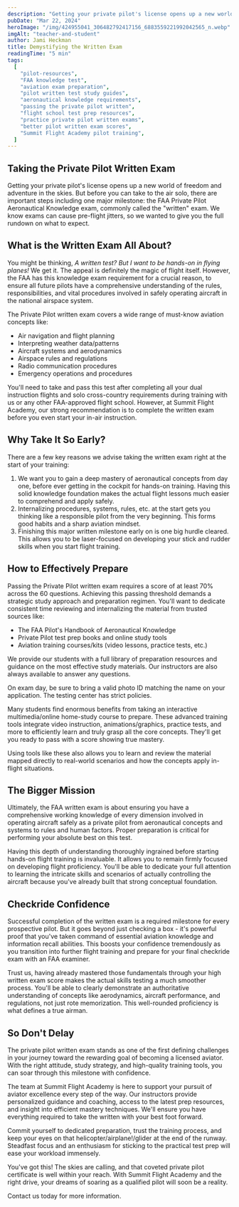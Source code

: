 ```yaml
---
description: "Getting your private pilot's license opens up a new world of freedom and adventure in the skies. But before you can take to the air solo, there are important steps including one major milestone. We know exams can cause pre-flight jitters, so we wanted to give you the full rundown on what to expect."
pubDate: "Mar 22, 2024"
heroImage: "/img/424955041_306482792417156_6883559221992042565_n.webp"
imgAlt: "teacher-and-student"
author: Jami Heckman
title: Demystifying the Written Exam
readingTime: "5 min"
tags:
  [
    "pilot-resources",
    "FAA knowledge test",
    "aviation exam preparation",
    "pilot written test study guides",
    "aeronautical knowledge requirements",
    "passing the private pilot written",
    "flight school test prep resources",
    "practice private pilot written exams",
    "better pilot written exam scores",
    "Summit Flight Academy pilot training",
  ]
---
```


## Taking the Private Pilot Written Exam

Getting your private pilot's license opens up a new world of freedom and adventure in the skies. But before you can take to the air solo, there are important steps including one major milestone: the FAA Private Pilot Aeronautical Knowledge exam, commonly called the "written" exam. We know exams can cause pre-flight jitters, so we wanted to give you the full rundown on what to expect.

## What is the Written Exam All About?

You might be thinking, _A written test? But I want to be hands-on in flying planes!_ We get it. The appeal is definitely the magic of flight itself. However, the FAA has this knowledge exam requirement for a crucial reason, to ensure all future pilots have a comprehensive understanding of the rules, responsibilities, and vital procedures involved in safely operating aircraft in the national airspace system.

The Private Pilot written exam covers a wide range of must-know aviation concepts like:

- Air navigation and flight planning
- Interpreting weather data/patterns
- Aircraft systems and aerodynamics
- Airspace rules and regulations
- Radio communication procedures
- Emergency operations and procedures

You'll need to take and pass this test after completing all your dual instruction flights and solo cross-country requirements during training with us or any other FAA-approved flight school. However, at Summit Flight Academy, our strong recommendation is to complete the written exam before you even start your in-air instruction.

## Why Take It So Early?

There are a few key reasons we advise taking the written exam right at the start of your training:

1. We want you to gain a deep mastery of aeronautical concepts from day one, before ever getting in the cockpit for hands-on training. Having this solid knowledge foundation makes the actual flight lessons much easier to comprehend and apply safely.
2. Internalizing procedures, systems, rules, etc. at the start gets you thinking like a responsible pilot from the very beginning. This forms good habits and a sharp aviation mindset.
3. Finishing this major written milestone early on is one big hurdle cleared. This allows you to be laser-focused on developing your stick and rudder skills when you start flight training.

## How to Effectively Prepare

Passing the Private Pilot written exam requires a score of at least 70% across the 60 questions. Achieving this passing threshold demands a strategic study approach and preparation regimen. You'll want to dedicate consistent time reviewing and internalizing the material from trusted sources like:

- The FAA Pilot's Handbook of Aeronautical Knowledge
- Private Pilot test prep books and online study tools
- Aviation training courses/kits (video lessons, practice tests, etc.)

We provide our students with a full library of preparation resources and guidance on the most effective study materials. Our instructors are also always available to answer any questions.

On exam day, be sure to bring a valid photo ID matching the name on your application. The testing center has strict policies.

Many students find enormous benefits from taking an interactive multimedia/online home-study course to prepare. These advanced training tools integrate video instruction, animations/graphics, practice tests, and more to efficiently learn and truly grasp all the core concepts. They'll get you ready to pass with a score showing true mastery.

Using tools like these also allows you to learn and review the material mapped directly to real-world scenarios and how the concepts apply in-flight situations.

## The Bigger Mission

Ultimately, the FAA written exam is about ensuring you have a comprehensive working knowledge of every dimension involved in operating aircraft safely as a private pilot from aeronautical concepts and systems to rules and human factors. Proper preparation is critical for performing your absolute best on this test.

Having this depth of understanding thoroughly ingrained before starting hands-on flight training is invaluable. It allows you to remain firmly focused on developing flight proficiency. You'll be able to dedicate your full attention to learning the intricate skills and scenarios of actually controlling the aircraft because you've already built that strong conceptual foundation.

## Checkride Confidence

Successful completion of the written exam is a required milestone for every prospective pilot. But it goes beyond just checking a box - it's powerful proof that you've taken command of essential aviation knowledge and information recall abilities. This boosts your confidence tremendously as you transition into further flight training and prepare for your final checkride exam with an FAA examiner.

Trust us, having already mastered those fundamentals through your high written exam score makes the actual skills testing a much smoother process. You'll be able to clearly demonstrate an authoritative understanding of concepts like aerodynamics, aircraft performance, and regulations, not just rote memorization. This well-rounded proficiency is what defines a true airman.

## So Don't Delay

The private pilot written exam stands as one of the first defining challenges in your journey toward the rewarding goal of becoming a licensed aviator. With the right attitude, study strategy, and high-quality training tools, you can soar through this milestone with confidence.

The team at Summit Flight Academy is here to support your pursuit of aviator excellence every step of the way. Our instructors provide personalized guidance and coaching, access to the latest prep resources, and insight into efficient mastery techniques. We'll ensure you have everything required to take the written with your best foot forward.

Commit yourself to dedicated preparation, trust the training process, and keep your eyes on that helicopter/airplane!/glider at the end of the runway. Steadfast focus and an enthusiasm for sticking to the practical test prep will ease your workload immensely.

You've got this! The skies are calling, and that coveted private pilot certificate is well within your reach. With Summit Flight Academy and the right drive, your dreams of soaring as a qualified pilot will soon be a reality.

Contact us today for more information.
